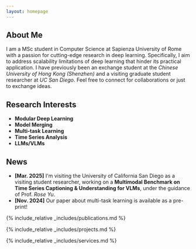 ```yaml
---
layout: homepage
---
```


## About Me

I am a MSc student in Computer Science at Sapienza University of Rome with a passion for cutting-edge research in deep learning. Specifically, I aim to address scalability limitations of deep learning that hinder its practical application.  I have previously been an exchange student at the *Chinese University of Hong Kong (Shenzhen)* and a visiting graduate student researcher at *UC San Diego*. 
Feel free to connect for collaborations or just to exchange ideas.

## Research Interests

- **Modular Deep Learning**
- **Model Merging**
- **Multi-task Learning**
- **Time Series Analysis**
- **LLMs/VLMs**

## News
- **[Mar. 2025]** I'm visiting the University of California San Diego as a visiting student researcher, working on a **Multimodal Benchmark on Time Series Captioning & Understanding for VLMs**, under the guidance of Prof. *Rose Yu*.
- **[Nov. 2024]** Our paper about multi-task learning is available as a pre-print!


{% include_relative _includes/publications.md %}

{% include_relative _includes/projects.md %}

{% include_relative _includes/services.md %}
